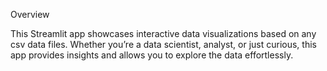 Overview



This Streamlit app showcases interactive data visualizations based on any csv data files. Whether you’re a data scientist, analyst, or just curious, this app provides insights and allows you to explore the data effortlessly.

